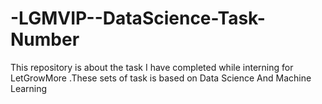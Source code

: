 # -LGMVIP--DataScience-Task-Number
This repository is about the task I have completed while interning for LetGrowMore .These sets of task is based on Data Science And Machine Learning 
